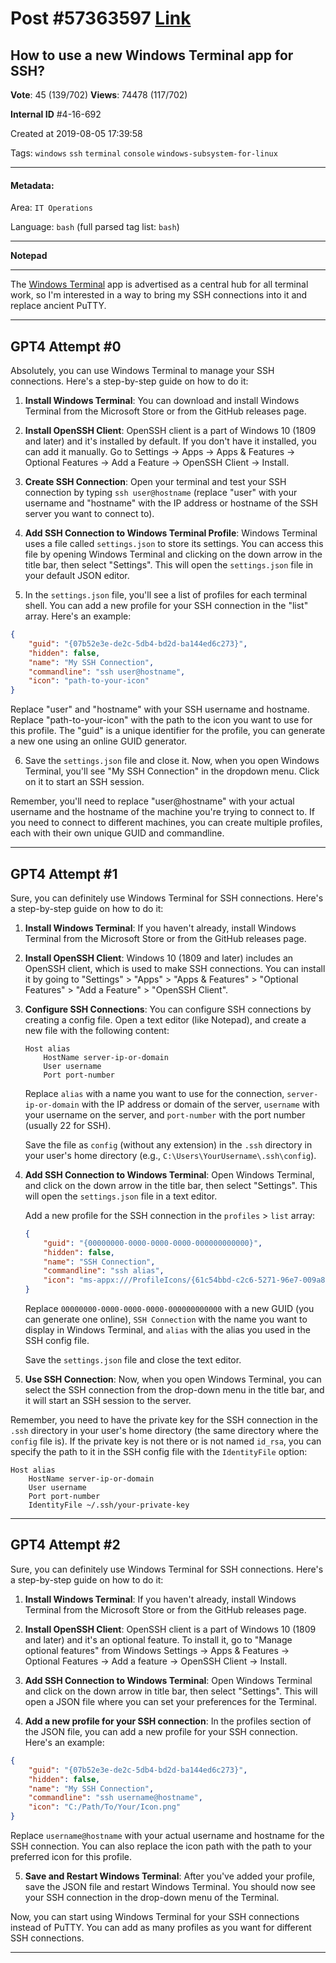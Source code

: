 
# Post \#57363597 [Link](https://stackoverflow.com/questions/57363597/)

## How to use a new Windows Terminal app for SSH?

**Vote**: 45 (139/702) **Views**: 74478 (117/702) 

**Internal ID** \#4-16-692

Created at 2019-08-05 17:39:58

Tags: `windows` `ssh` `terminal` `console` `windows-subsystem-for-linux`

----------

#### Metadata:

Area: `IT Operations`

Language: `bash` (full parsed tag list: `bash`)

----------

**Notepad**


----------

The [Windows Terminal](https://github.com/microsoft/terminal) app is advertised as a central hub for all terminal work, so I'm interested in a way to bring my SSH connections into it and replace ancient PuTTY.


----------
        
## GPT4 Attempt \#0

Absolutely, you can use Windows Terminal to manage your SSH connections. Here's a step-by-step guide on how to do it:

1. **Install Windows Terminal**: You can download and install Windows Terminal from the Microsoft Store or from the GitHub releases page.

2. **Install OpenSSH Client**: OpenSSH client is a part of Windows 10 (1809 and later) and it's installed by default. If you don't have it installed, you can add it manually. Go to Settings -> Apps -> Apps & Features -> Optional Features -> Add a Feature -> OpenSSH Client -> Install.

3. **Create SSH Connection**: Open your terminal and test your SSH connection by typing `ssh user@hostname` (replace "user" with your username and "hostname" with the IP address or hostname of the SSH server you want to connect to).

4. **Add SSH Connection to Windows Terminal Profile**: Windows Terminal uses a file called `settings.json` to store its settings. You can access this file by opening Windows Terminal and clicking on the down arrow in the title bar, then select "Settings". This will open the `settings.json` file in your default JSON editor.

5. In the `settings.json` file, you'll see a list of profiles for each terminal shell. You can add a new profile for your SSH connection in the "list" array. Here's an example:

```json
{
    "guid": "{07b52e3e-de2c-5db4-bd2d-ba144ed6c273}",
    "hidden": false,
    "name": "My SSH Connection",
    "commandline": "ssh user@hostname",
    "icon": "path-to-your-icon"
}
```

Replace "user" and "hostname" with your SSH username and hostname. Replace "path-to-your-icon" with the path to the icon you want to use for this profile. The "guid" is a unique identifier for the profile, you can generate a new one using an online GUID generator.

6. Save the `settings.json` file and close it. Now, when you open Windows Terminal, you'll see "My SSH Connection" in the dropdown menu. Click on it to start an SSH session.

Remember, you'll need to replace "user@hostname" with your actual username and the hostname of the machine you're trying to connect to. If you need to connect to different machines, you can create multiple profiles, each with their own unique GUID and commandline.

--------

## GPT4 Attempt \#1

Sure, you can definitely use Windows Terminal for SSH connections. Here's a step-by-step guide on how to do it:

1. **Install Windows Terminal**: If you haven't already, install Windows Terminal from the Microsoft Store or from the GitHub releases page.

2. **Install OpenSSH Client**: Windows 10 (1809 and later) includes an OpenSSH client, which is used to make SSH connections. You can install it by going to "Settings" > "Apps" > "Apps & Features" > "Optional Features" > "Add a Feature" > "OpenSSH Client".

3. **Configure SSH Connections**: You can configure SSH connections by creating a config file. Open a text editor (like Notepad), and create a new file with the following content:

    ```
    Host alias
        HostName server-ip-or-domain
        User username
        Port port-number
    ```

    Replace `alias` with a name you want to use for the connection, `server-ip-or-domain` with the IP address or domain of the server, `username` with your username on the server, and `port-number` with the port number (usually 22 for SSH).

    Save the file as `config` (without any extension) in the `.ssh` directory in your user's home directory (e.g., `C:\Users\YourUsername\.ssh\config`).

4. **Add SSH Connection to Windows Terminal**: Open Windows Terminal, and click on the down arrow in the title bar, then select "Settings". This will open the `settings.json` file in a text editor.

    Add a new profile for the SSH connection in the `profiles` > `list` array:

    ```json
    {
        "guid": "{00000000-0000-0000-0000-000000000000}",
        "hidden": false,
        "name": "SSH Connection",
        "commandline": "ssh alias",
        "icon": "ms-appx:///ProfileIcons/{61c54bbd-c2c6-5271-96e7-009a87ff44bf}.png"
    }
    ```

    Replace `00000000-0000-0000-0000-000000000000` with a new GUID (you can generate one online), `SSH Connection` with the name you want to display in Windows Terminal, and `alias` with the alias you used in the SSH config file.

    Save the `settings.json` file and close the text editor.

5. **Use SSH Connection**: Now, when you open Windows Terminal, you can select the SSH connection from the drop-down menu in the title bar, and it will start an SSH session to the server.

Remember, you need to have the private key for the SSH connection in the `.ssh` directory in your user's home directory (the same directory where the `config` file is). If the private key is not there or is not named `id_rsa`, you can specify the path to it in the SSH config file with the `IdentityFile` option:

```
Host alias
    HostName server-ip-or-domain
    User username
    Port port-number
    IdentityFile ~/.ssh/your-private-key
```

--------

## GPT4 Attempt \#2

Sure, you can definitely use Windows Terminal for SSH connections. Here's a step-by-step guide on how to do it:

1. **Install Windows Terminal**: If you haven't already, install Windows Terminal from the Microsoft Store or from the GitHub releases page.

2. **Install OpenSSH Client**: OpenSSH client is a part of Windows 10 (1809 and later) and it's an optional feature. To install it, go to "Manage optional features" from Windows Settings -> Apps & Features -> Optional Features -> Add a feature -> OpenSSH Client -> Install.

3. **Add SSH Connection to Windows Terminal**: Open Windows Terminal and click on the down arrow in title bar, then select "Settings". This will open a JSON file where you can set your preferences for the Terminal.

4. **Add a new profile for your SSH connection**: In the profiles section of the JSON file, you can add a new profile for your SSH connection. Here's an example:

```json
{
    "guid": "{07b52e3e-de2c-5db4-bd2d-ba144ed6c273}",
    "hidden": false,
    "name": "My SSH Connection",
    "commandline": "ssh username@hostname",
    "icon": "C:/Path/To/Your/Icon.png"
}
```

Replace `username@hostname` with your actual username and hostname for the SSH connection. You can also replace the icon path with the path to your preferred icon for this profile.

5. **Save and Restart Windows Terminal**: After you've added your profile, save the JSON file and restart Windows Terminal. You should now see your SSH connection in the drop-down menu of the Terminal.

Now, you can start using Windows Terminal for your SSH connections instead of PuTTY. You can add as many profiles as you want for different SSH connections.

--------
